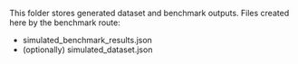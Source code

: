 This folder stores generated dataset and benchmark outputs.
Files created here by the benchmark route:
- simulated_benchmark_results.json
- (optionally) simulated_dataset.json
